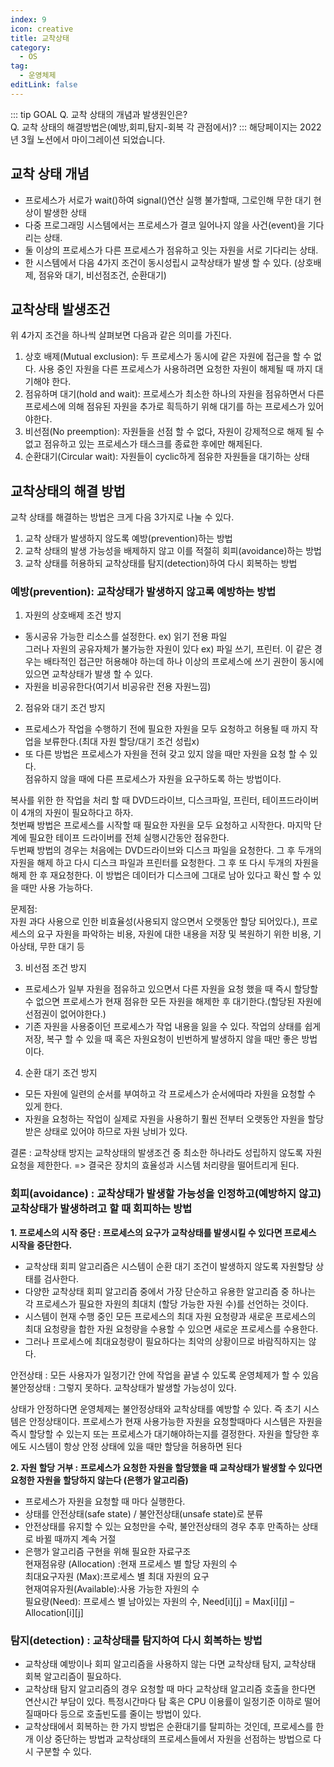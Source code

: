 ```yaml
---
index: 9
icon: creative
title: 교착상태
category:
  - OS
tag:
  - 운영체제
editLink: false
---
```


::: tip GOAL
Q. 교착 상태의 개념과 발생원인은?  
Q. 교착 상태의 해결방법은(예방,회피,탐지-회복 각 관점에서)?
:::
해당페이지는 2022년 3월 노션에서 마이그레이션 되었습니다.

## 교착 상태 개념

- 프로세스가 서로가 wait()하여 signal()연산 실행 불가할때, 그로인해 무한 대기 현상이 발생한 상태
- 다중 프로그래밍 시스템에서는 프로세스가 결코 일어나지 않을 사건(event)을 기다리는 상태.
- 둘 이상의 프로세스가 다른 프로세스가 점유하고 잇는 자원을 서로 기다리는 상태.
- 한 시스템에서 다음 4가지 조건이 동시성립시 교착상태가 발생 할 수 있다. (상호배제, 점유와 대기, 비선점조건, 순환대기)

## 교착상태 발생조건

위 4가지 조건을 하나씩 살펴보면 다음과 같은 의미를 가진다.

1. 상호 배제(Mutual exclusion): 두 프로세스가 동시에 같은 자원에 접근을 할 수 없다. 사용 중인 자원을 다른 프로세스가 사용하려면 요청한 자원이 해제될 때 까지 대기해야 한다.
2. 점유하며 대기(hold and wait): 프로세스가 최소한 하나의 자원을 점유하면서 다른 프로세스에 의해 점유된 자원을 추가로 흭득하기 위해 대기를 하는 프로세스가 있어야한다.
3. 비선점(No preemption): 자원들을 선점 할 수 없다, 자원이 강제적으로 해제 될 수 없고 점유하고 있는 프로세스가 태스크를 종료한 후에만 해제된다.
4. 순환대기(Circular wait): 자원들이 cyclic하게 점유한 자원들을 대기하는 상태

## 교착상태의 해결 방법

교착 상태를 해결하는 방법은 크게 다음 3가지로 나눌 수 있다.

1. 교착 상태가 발생하지 않도록 예방(prevention)하는 방법
2. 교착 상태의 발생 가능성을 배제하지 않고 이를 적절히 회피(avoidance)하는 방법
3. 교착 상태를 허용하되 교착상태를 탐지(detection)하여 다시 회복하는 방법

### 예방(prevention): 교착상태가 발생하지 않고록 예방하는 방법

1. 자원의 상호배제 조건 방지

- 동시공유 가능한 리소스를 설정한다. ex) 읽기 전용 파일  
  그러나 자원의 공유자체가 불가능한 자원이 있다 ex) 파일 쓰기, 프린터. 이 같은 경우는 배타적인 접근만 허용해야 하는데 하나 이상의 프로세스에 쓰기 권한이 동시에 있으면 교착상태가 발생 할 수 있다.
- 자원을 비공유한다(여기서 비공유란 전용 자원느낌)

2. 점유와 대기 조건 방지

- 프로세스가 작업을 수행하기 전에 필요한 자원을 모두 요청하고 허용될 때 까지 작업을 보류한다.(최대 자원 할당/대기 조건 성립x)
- 또 다른 방법은 프로세스가 자원을 전혀 갖고 있지 않을 때만 자원을 요청 할 수 있다.  
  점유하지 않을 때에 다른 프로세스가 자원을 요구하도록 하는 방법이다.

복사를 위한 한 작업을 처리 할 때 DVD드라이브, 디스크파일, 프린터, 테이프드라이버 이 4개의 자원이 필요하다고 하자.  
첫번째 방법은 프로세스를 시작할 때 필요한 자원을 모두 요청하고 시작한다. 마지막 단계에 필요한 테이프 드라이버를 전체 실행시간동안 점유한다.  
두번째 방법의 경우는 처음에는 DVD드라이브와 디스크 파일을 요청한다. 그 후 두개의 자원을 해제 하고 다시 디스크 파일과 프린터를 요청한다. 그 후 또 다시 두개의 자원을 해제 한 후 재요청한다.
이 방법은 데이터가 디스크에 그대로 남아 있다고 확신 할 수 있을 때만 사용 가능하다.

문제점:  
 자원 과다 사용으로 인한 비효율성(사용되지 않으면서 오랫동안 할당 되어있다.), 프로세스의 요구 자원을 파악하는 비용, 자원에 대한 내용을 저장 및 복원하기 위한 비용, 기아상태, 무한 대기 등

3. 비선점 조건 방지

- 프로세스가 일부 자원을 점유하고 있으면서 다른 자원을 요청 했을 때 즉시 할당할 수 없으면 프로세스가 현재 점유한 모든 자원을 해제한 후 대기한다.(할당된 자원에 선점권이 없어야한다.)
- 기존 자원을 사용중이던 프로세스가 작업 내용을 잃을 수 있다. 작업의 상태를 쉽게 저장, 복구 할 수 있을 때 혹은 자원요청이 빈번하게 발생하지 않을 때만 좋은 방법이다.

4. 순환 대기 조건 방지

- 모든 자원에 일련의 순서를 부여하고 각 프로세스가 순서에따라 자원을 요청할 수 있게 한다.
- 자원을 요청하는 작업이 실제로 자원을 사용하기 훨씬 전부터 오랫동안 자원을 할당받은 상태로 있어야 하므로 자원 낭비가 있다.

결론 : 교착상태 방지는 교착상태의 발생조건 중 최소한 하나라도 성립하지 않도록 자원요청을 제한한다.
=> 결국은 장치의 효율성과 시스템 처리량을 떨어트리게 된다.

### 회피(avoidance) : 교착상태가 발생할 가능성을 인정하고(예방하지 않고) 교착상태가 발생하려고 할 때 회피하는 방법

**1. 프로세스의 시작 중단 : 프로세스의 요구가 교착상태를 발생시킬 수 있다면 프로세스 시작을 중단한다.**

- 교착상태 회피 알고리즘은 시스템이 순환 대기 조건이 발생하지 않도록 자원할당 상태를 검사한다.
- 다양한 교착상태 회피 알고리즘 중에서 가장 단순하고 유용한 알고리즘 중 하나는 각 프로세스가 필요한 자원의 최대치 (할당 가능한 자원 수)를 선언하는 것이다.
- 시스템이 현재 수행 중인 모든 프로세스의 최대 자원 요청량과 새로운 프로세스의 최대 요청량을 합한 자원 요청량을 수용할 수 있으면 새로운 프로세스를 수용한다.
- 그러나 프로세스에 최대요청량이 필요하다는 최악의 상황이므로 바람직하지는 않다.

안전상태 : 모든 사용자가 일정기간 안에 작업을 끝낼 수 있도록 운영체제가 할 수 있음  
불안정상태 : 그렇지 못하다. 교착상태가 발생할 가능성이 있다.

상태가 안정하다면 운영체제는 불안정상태와 교착상태를 예방할 수 있다.
즉 초기 시스템은 안정상태이다. 프로세스가 현재 사용가능한 자원을 요청할때마다 시스템은 자원을 즉시 할당할 수 있는지 또는 프로세스가 대기해야하는지를 결정한다. 자원을 할당한 후 에도
시스템이 항상 안정 상태에 있을 때만 할당을 허용하면 된다

**2. 자원 할당 거부 : 프로세스가 요청한 자원을 할당했을 때 교착상태가 발생할 수 있다면 요청한 자원을 할당하지 않는다 (은행가 알고리즘)**

- 프로세스가 자원을 요청할 때 마다 실행한다.
- 상태를 안전상태(safe state) / 불안전상태(unsafe state)로 분류
- 안전상태를 유지할 수 있는 요청만을 수락, 불안전상태의 경우 추후 만족하는 상태로 바뀔 때까지 계속 거절
- 은행가 알고리즘 구현을 위해 필요한 자료구조  
  현재점유량 (Allocation) :현재 프로세스 별 할당 자원의 수  
  최대요구자원 (Max):프로세스 별 최대 자원의 요구  
  현재여유자원(Available):사용 가능한 자원의 수  
  필요량(Need): 프로세스 별 남아있는 자원의 수, Need[i][j] = Max[i][j] – Allocation[i][j]

### 탐지(detection) : 교착상태를 탐지하여 다시 회복하는 방법

- 교착상태 예방이나 회피 알고리즘을 사용하지 않는 다면 교착상태 탐지, 교착상태 회복 알고리즘이 필요하다.
- 교착상태 탐지 알고리즘의 경우 요청할 때 마다 교착상태 알고리즘 호출을 한다면 연산시간 부담이 있다. 특정시간마다 탐 혹은 CPU 이용률이 일정기준 이하로 떨어질때마다 등으로 호출빈도를 줄이는 방법이 있다.
- 교착상태에서 회복하는 한 가지 방법은 순환대기를 탈피하는 것인데, 프로세스를 한개 이상 중단하는 방법과 교착상태의 프로세스들에서 자원을 선점하는 방법으로 다시 구분할 수 있다.
